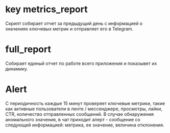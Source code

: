 # key metrics_report
Cкрипт собирает отчет за предыдущий день с информацией о значениях ключевых метрик и отправляет его в Telegram.

# full_report
Собирает единый отчет по работе всего приложения и показывет их динамику.

# Alert
C периодичность каждые 15 минут проверяет ключевые метрики, такие как активные пользователи в ленте / мессенджере, просмотры, лайки, CTR, количество отправленных сообщений. В случае обнаружения аномального значения, в чат приходит алерт - сообщение со следующей информацией: метрика, ее значение, величина отклонения.
